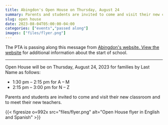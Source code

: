 ```yaml
--- 
title: Abingdon's Open House on Thursday, August 24
summary: Parents and students are invited to come and visit their new classroom and to meet their new teachers.
slug: open house
date: 2023-08-04T05:00:00-04:00
categories: ["events","passed along"]
images: ["files/flyer.png"]
---
```


The PTA is passing along this message from [Abingdon's website. View the website](https://abingdon.apsva.us/post/2023-2024-class-assignments-and-school-year-information/) for additional information about the start of school.

---

Open House will be on Thursday, August 24, 2023 for families by Last Name as follows:
- 1:30 pm – 2:15 pm for A – M
- 2:15 pm – 3:00 pm for N – Z

Parents and students are invited to come and visit their new classroom and to meet their new teachers.

{{< figresize o=992x src="files/flyer.png" alt="Open House flyer in English and Spanish" >}}